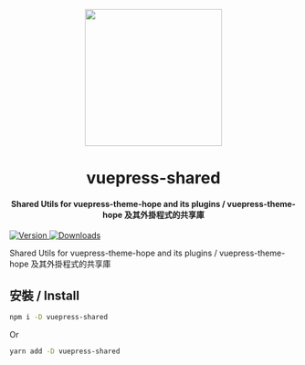 <!-- markdownlint-disable -->
<p align="center">
  <img width="240" src="https://vuepress-theme.mister-hope.com/logo.svg" style="text-align: center;">
</p>
<h1 align="center">vuepress-shared</h1>
<h4 align="center">Shared Utils for vuepress-theme-hope and its plugins / vuepress-theme-hope 及其外掛程式的共享庫</h4>

[![Version](https://img.shields.io/npm/v/vuepress-shared.svg?style=flat-square&logo=npm) ![Downloads](https://img.shields.io/npm/dm/vuepress-shared.svg?style=flat-square&logo=npm)](https://www.npmjs.com/package/vuepress-shared)

<!-- markdownlint-restore -->

Shared Utils for vuepress-theme-hope and its plugins / vuepress-theme-hope 及其外掛程式的共享庫

## 安裝 / Install

```bash
npm i -D vuepress-shared
```

Or

```bash
yarn add -D vuepress-shared
```
